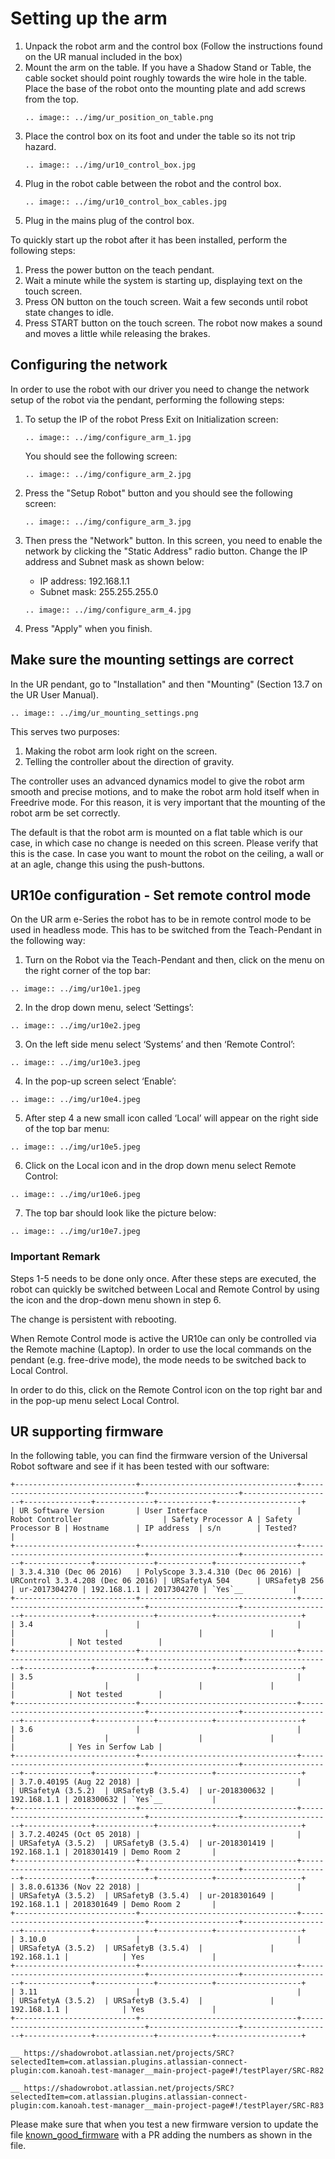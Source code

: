 # Setting up the arm

1. Unpack the robot arm and the control box (Follow the instructions found on the UR manual included in the box)
2. Mount the arm on the table. If you have a Shadow Stand or Table, the cable socket should point roughly towards the wire hole in the table. Place the base of the robot onto the mounting plate and add screws from the top. 
   ```eval_rst
   .. image:: ../img/ur_position_on_table.png
   ```
3. Place the control box on its foot and under the table so its not trip hazard.
   ```eval_rst
   .. image:: ../img/ur10_control_box.jpg
   ```
4. Plug in the robot cable between the robot and the control box.
   ```eval_rst
   .. image:: ../img/ur10_control_box_cables.jpg
   ```
5. Plug in the mains plug of the control box.

To quickly start up the robot after it has been installed, perform the following steps:
1. Press the power button on the teach pendant.
2. Wait a minute while the system is starting up, displaying text on the touch screen.
3. Press ON button on the touch screen. Wait a few seconds until robot state changes to idle.
4. Press START button on the touch screen. The robot now makes a sound and moves a little while releasing the brakes.

## Configuring the network

In order to use the robot with our driver you need to change the network setup of the robot via the pendant, performing the following steps:
1. To setup the IP of the robot Press Exit on Initialization screen:

   ```eval_rst
   .. image:: ../img/configure_arm_1.jpg
   ```
   
   You should see the following screen:
   ```eval_rst
   .. image:: ../img/configure_arm_2.jpg
   ```
   
2. Press the "Setup Robot" button and you should see the following screen:
   ```eval_rst
   .. image:: ../img/configure_arm_3.jpg
   ```
   
3. Then press the "Network" button. In this screen, you need to enable the network by clicking the "Static Address" radio button. Change the IP address and Subnet mask as shown below:
   * IP address: 192.168.1.1
   * Subnet mask: 255.255.255.0
   
   ```eval_rst
   .. image:: ../img/configure_arm_4.jpg
   ```
4. Press "Apply" when you finish.

## Make sure the mounting settings are correct

In the UR pendant, go to "Installation" and then "Mounting" (Section 13.7 on the UR User Manual).

```eval_rst
.. image:: ../img/ur_mounting_settings.png
```

This serves two purposes:
1. Making the robot arm look right on the screen.
2. Telling the controller about the direction of gravity.

The controller uses an advanced dynamics model to give the robot arm smooth and precise motions, and to make the robot arm hold itself when in Freedrive mode. For
this reason, it is very important that the mounting of the robot arm be set correctly.

The default is that the robot arm is mounted on a flat table which is our case, in which case no change is needed on this screen. Please verify that this is the case. In case you want to mount the robot on the ceiling, a wall or at an agle, change this using the push-buttons.

## UR10e configuration - Set remote control mode

On the UR arm e-Series the robot has to be in remote control mode to be used in headless mode. This has to be switched from the Teach-Pendant in the following way:

1. Turn on the Robot via the Teach-Pendant and then, click on the menu on the right corner of the top bar:

```eval_rst
.. image:: ../img/ur10e1.jpeg
```

2. In the drop down menu, select ‘Settings’:

```eval_rst
.. image:: ../img/ur10e2.jpeg
```

3. On the left side menu select ‘Systems’ and then ‘Remote Control’:

```eval_rst
.. image:: ../img/ur10e3.jpeg
```

4. In the pop-up screen select ‘Enable’:

```eval_rst
.. image:: ../img/ur10e4.jpeg
```

5. After step 4 a new small icon called ‘Local’ will appear on the right side of the top bar menu:

```eval_rst
.. image:: ../img/ur10e5.jpeg
```

6. Click on the Local icon and in the drop down menu select Remote Control:

```eval_rst
.. image:: ../img/ur10e6.jpeg
```

7. The top bar should look like the picture below:

```eval_rst
.. image:: ../img/ur10e7.jpeg
```

### Important Remark

Steps 1-5 needs to be done only once. After these steps are executed, the robot can quickly be switched between Local and Remote Control by using the icon and the drop-down menu shown in step 6.

The change is persistent with rebooting. 

When Remote Control mode is active the UR10e can only be controlled via the Remote machine (Laptop). In order to use the local commands on the pendant (e.g. free-drive mode), the mode needs to be switched back to Local Control.

In order to do this, click on the Remote Control icon on the top right bar and in the pop-up menu select Local Control.

## UR supporting firmware

In the following table, you can find the firmware version of the Universal Robot software and see if it has been tested with our software:

```eval_rst
+---------------------------+-----------------------------------+-----------------------------------+--------------------+--------------------+---------------+-------------+------------+-------------------+
| UR Software Version       | User Interface                    | Robot Controller                  | Safety Processor A | Safety Processor B | Hostname      | IP address  | s/n        | Tested?           |
+---------------------------+-----------------------------------+-----------------------------------+--------------------+--------------------+---------------+-------------+------------+-------------------+
| 3.3.4.310 (Dec 06 2016)   | PolyScope 3.3.4.310 (Dec 06 2016) | URControl 3.3.4.208 (Dec 06 2016) | URSafetyA 504      | URSafetyB 256      | ur-2017304270 | 192.168.1.1 | 2017304270 | `Yes`__           |
+---------------------------+-----------------------------------+-----------------------------------+--------------------+--------------------+---------------+-------------+------------+-------------------+
| 3.4                       |                                   |                                   |                    |                    |               |             |            | Not tested        |
+---------------------------+-----------------------------------+-----------------------------------+--------------------+--------------------+---------------+-------------+------------+-------------------+
| 3.5                       |                                   |                                   |                    |                    |               |             |            | Not tested        |
+---------------------------+-----------------------------------+-----------------------------------+--------------------+--------------------+---------------+-------------+------------+-------------------+
| 3.6                       |                                   |                                   |                    |                    |               |             |            | Yes in Serfow Lab |
+---------------------------+-----------------------------------+-----------------------------------+--------------------+--------------------+---------------+-------------+------------+-------------------+
| 3.7.0.40195 (Aug 22 2018) |                                   |                                   | URSafetyA (3.5.2)  | URSafetyB (3.5.4)  | ur-2018300632 | 192.168.1.1 | 2018300632 | `Yes`__           |
+---------------------------+-----------------------------------+-----------------------------------+--------------------+--------------------+---------------+-------------+------------+-------------------+
| 3.7.2.40245 (Oct 05 2018) |                                   |                                   | URSafetyA (3.5.2)  | URSafetyB (3.5.4)  | ur-2018301419 | 192.168.1.1 | 2018301419 | Demo Room 2       |
+---------------------------+-----------------------------------+-----------------------------------+--------------------+--------------------+---------------+-------------+------------+-------------------+
| 3.8.0.61336 (Nov 22 2018) |                                   |                                   | URSafetyA (3.5.2)  | URSafetyB (3.5.4)  | ur-2018301649 | 192.168.1.1 | 2018301649 | Demo Room 2       |
+---------------------------+-----------------------------------+-----------------------------------+--------------------+--------------------+---------------+-------------+------------+-------------------+
| 3.10.0                    |                                   |                                   | URSafetyA (3.5.2)  | URSafetyB (3.5.4)  |               | 192.168.1.1 |            | Yes               |
+---------------------------+-----------------------------------+-----------------------------------+--------------------+--------------------+---------------+-------------+------------+-------------------+
| 3.11                      |                                   |                                   | URSafetyA (3.5.2)  | URSafetyB (3.5.4)  |               | 192.168.1.1 |            | Yes               |
+---------------------------+-----------------------------------+-----------------------------------+--------------------+--------------------+---------------+-------------+------------+-------------------+

__ https://shadowrobot.atlassian.net/projects/SRC?selectedItem=com.atlassian.plugins.atlassian-connect-plugin:com.kanoah.test-manager__main-project-page#!/testPlayer/SRC-R82

__ https://shadowrobot.atlassian.net/projects/SRC?selectedItem=com.atlassian.plugins.atlassian-connect-plugin:com.kanoah.test-manager__main-project-page#!/testPlayer/SRC-R83
```

Please make sure that when you test a new firmware version to update the file [known_good_firmware](https://github.com/shadow-robot/common_resources/blob/melodic-devel/sr_firmware_checker/config/known_good_firmware.txt) with a PR adding the numbers as shown in the file.
